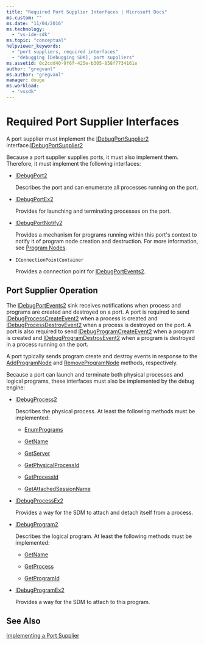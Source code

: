 ```yaml
---
title: "Required Port Supplier Interfaces | Microsoft Docs"
ms.custom: ""
ms.date: "11/04/2016"
ms.technology: 
  - "vs-ide-sdk"
ms.topic: "conceptual"
helpviewer_keywords: 
  - "port suppliers, required interfaces"
  - "debugging [Debugging SDK], port suppliers"
ms.assetid: 0c2cdd40-9f6f-425e-b305-858f7734161e
author: "gregvanl"
ms.author: "gregvanl"
manager: douge
ms.workload: 
  - "vssdk"
---
```

# Required Port Supplier Interfaces
A port supplier must implement the [IDebugPortSupplier2](../../extensibility/debugger/reference/idebugportsupplier2.md) interface.[IDebugPortSupplier2](../../extensibility/debugger/reference/idebugportsupplier2.md)  
  
 Because a port supplier supplies ports, it must also implement them. Therefore, it must implement the following interfaces:  
  
-   [IDebugPort2](../../extensibility/debugger/reference/idebugport2.md)  
  
     Describes the port and can enumerate all processes running on the port.  
  
-   [IDebugPortEx2](../../extensibility/debugger/reference/idebugportex2.md)  
  
     Provides for launching and terminating processes on the port.  
  
-   [IDebugPortNotify2](../../extensibility/debugger/reference/idebugportnotify2.md)  
  
     Provides a mechanism for programs running within this port's context to notify it of program node creation and destruction. For more information, see [Program Nodes](../../extensibility/debugger/program-nodes.md).  
  
-   `IConnectionPointContainer`  
  
     Provides a connection point for [IDebugPortEvents2](../../extensibility/debugger/reference/idebugportevents2.md).  
  
## Port Supplier Operation  
 The [IDebugPortEvents2](../../extensibility/debugger/reference/idebugportevents2.md) sink receives notifications when process and programs are created and destroyed on a port. A port is required to send [IDebugProcessCreateEvent2](../../extensibility/debugger/reference/idebugprocesscreateevent2.md) when a process is created and [IDebugProcessDestroyEvent2](../../extensibility/debugger/reference/idebugprocessdestroyevent2.md) when a process is destroyed on the port. A port is also required to send [IDebugProgramCreateEvent2](../../extensibility/debugger/reference/idebugprogramcreateevent2.md) when a program is created and [IDebugProgramDestroyEvent2](../../extensibility/debugger/reference/idebugprogramdestroyevent2.md) when a program is destroyed in a process running on the port.  
  
 A port typically sends program create and destroy events in response to the [AddProgramNode](../../extensibility/debugger/reference/idebugportnotify2-addprogramnode.md) and [RemoveProgramNode](../../extensibility/debugger/reference/idebugportnotify2-removeprogramnode.md) methods, respectively.  
  
 Because a port can launch and terminate both physical processes and logical programs, these interfaces must also be implemented by the debug engine:  
  
-   [IDebugProcess2](../../extensibility/debugger/reference/idebugprocess2.md)  
  
     Describes the physical process. At least the following methods must be implemented:  
  
    -   [EnumPrograms](../../extensibility/debugger/reference/idebugprocess2-enumprograms.md)  
  
    -   [GetName](../../extensibility/debugger/reference/idebugprocess2-getname.md)  
  
    -   [GetServer](../../extensibility/debugger/reference/idebugprocess2-getserver.md)  
  
    -   [GetPhysicalProcessId](../../extensibility/debugger/reference/idebugprocess2-getphysicalprocessid.md)  
  
    -   [GetProcessId](../../extensibility/debugger/reference/idebugprocess2-getprocessid.md)  
  
    -   [GetAttachedSessionName](../../extensibility/debugger/reference/idebugprocess2-getattachedsessionname.md)  
  
-   [IDebugProcessEx2](../../extensibility/debugger/reference/idebugprocessex2.md)  
  
     Provides a way for the SDM to attach and detach itself from a process.  
  
-   [IDebugProgram2](../../extensibility/debugger/reference/idebugprogram2.md)  
  
     Describes the logical program. At least the following methods must be implemented:  
  
    -   [GetName](../../extensibility/debugger/reference/idebugprogram2-getname.md)  
  
    -   [GetProcess](../../extensibility/debugger/reference/idebugprogram2-getprocess.md)  
  
    -   [GetProgramId](../../extensibility/debugger/reference/idebugprogram2-getprogramid.md)  
  
-   [IDebugProgramEx2](../../extensibility/debugger/reference/idebugprogramex2.md)  
  
     Provides a way for the SDM to attach to this program.  
  
## See Also  
 [Implementing a Port Supplier](../../extensibility/debugger/implementing-a-port-supplier.md)